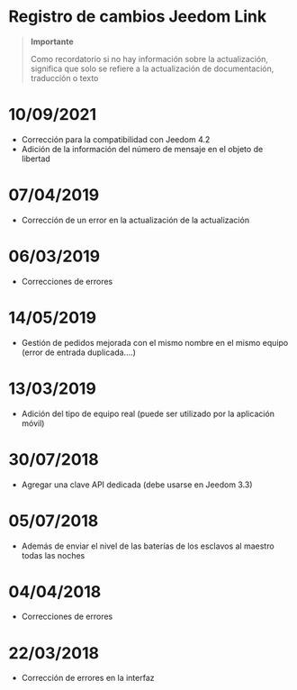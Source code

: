 # Registro de cambios Jeedom Link

>**Importante**
>
>Como recordatorio si no hay información sobre la actualización, significa que solo se refiere a la actualización de documentación, traducción o texto

# 10/09/2021

- Corrección para la compatibilidad con Jeedom 4.2
- Adición de la información del número de mensaje en el objeto de libertad

# 07/04/2019

- Corrección de un error en la actualización de la actualización

# 06/03/2019

- Correcciones de errores

# 14/05/2019

- Gestión de pedidos mejorada con el mismo nombre en el mismo equipo (error de entrada duplicada....)

# 13/03/2019

- Adición del tipo de equipo real (puede ser utilizado por la aplicación móvil)

# 30/07/2018

- Agregar una clave API dedicada (debe usarse en Jeedom 3.3)

# 05/07/2018

- Además de enviar el nivel de las baterías de los esclavos al maestro todas las noches

# 04/04/2018

- Correcciones de errores

# 22/03/2018

- Corrección de errores en la interfaz
